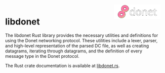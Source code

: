 <img src="../logo/donet_banner.png" align="right" width="30%"/>

# libdonet

The libdonet Rust library provides the necessary utilities and definitions for using the Donet networking protocol. These utilities include a lexer, parser, and high-level representation of the parsed DC file, as well as creating datagrams, iterating through datagrams, and the definition of every message type in the Donet protocol.

The Rust crate documentation is available at [libdonet.rs](https://libdonet.rs).
